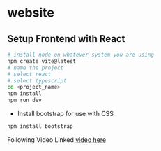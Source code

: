 # website

## Setup Frontend with React

```bash
# install node on whatever system you are using
npm create vite@latest
# name the project
# select react
# select typescript
cd <project_name>
npm install
npm run dev
```

- Install bootstrap for use with CSS

```bash
npm install bootstrap
```

Following Video Linked [video here](https://youtu.be/SqcY0GlETPk?si=zp1oVnPKeGMyo7Qe)
